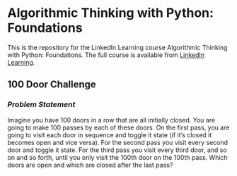# Algorithmic Thinking with Python: Foundations
This is the repository for the LinkedIn Learning course Algorithmic Thinking with Python: Foundations. The full course is available from [LinkedIn Learning](https://www.linkedin.com/learning/).

## 100 Door Challenge

### *Problem Statement*

Imagine you have 100 doors in a row that are all initially closed. You are going to make 100 passes by each of these doors. On the first pass, you are going to visit each door in sequence and toggle it state (if it’s closed it becomes open and vice versa). For the second pass you visit every second door and toggle it state. For the third pass you visit every third door, and so on and so forth, until you only visit the 100th door on the 100th pass. Which doors are open and which are closed after the last pass?
